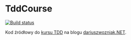 TddCourse
=========

[![Build status](https://ci.appveyor.com/api/projects/status/08ow9x32x81eytdp?svg=true)](https://ci.appveyor.com/project/dariusz-wozniak/tddcourse)

Kod źródłowy do [kursu TDD](https://dariuszwozniak.net/kurs-tdd/) na blogu [dariuszwozniak.NET](http://dariuszwozniak.net).
